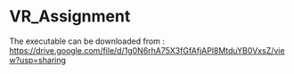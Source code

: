 # VR_Assignment

The executable can be downloaded from : https://drive.google.com/file/d/1g0N6rhA75X3fGfAfjAPl8MtduYB0VxsZ/view?usp=sharing
